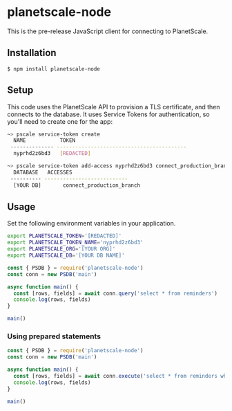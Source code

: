 # planetscale-node

This is the pre-release JavaScript client for connecting to PlanetScale.

## Installation

```
$ npm install planetscale-node
```

## Setup

This code uses the PlanetScale API to provision a TLS certificate, and then connects to the database. It uses Service Tokens for authentication, so you'll need to create one for the app:

```bash
~> pscale service-token create
  NAME           TOKEN
 -------------- ------------------------------------------
  nyprhd2z6bd3   [REDACTED]

~> pscale service-token add-access nyprhd2z6bd3 connect_production_branch --database [YOUR DB]
  DATABASE   ACCESSES
 ---------- ---------------------------
  [YOUR DB]       connect_production_branch
```

## Usage

Set the following environment variables in your application.

```bash
export PLANETSCALE_TOKEN='[REDACTED]'
export PLANETSCALE_TOKEN_NAME='nyprhd2z6bd3'
export PLANETSCALE_ORG='[YOUR ORG]'
export PLANETSCALE_DB='[YOUR DB NAME]'
```

```javascript
const { PSDB } = require('planetscale-node')
const conn = new PSDB('main')

async function main() {
  const [rows, fields] = await conn.query('select * from reminders')
  console.log(rows, fields)
}

main()
```

### Using prepared statements

```javascript
const { PSDB } = require('planetscale-node')
const conn = new PSDB('main')

async function main() {
  const [rows, fields] = await conn.execute('select * from reminders where id > ?', [10])
  console.log(rows, fields)
}

main()
```
